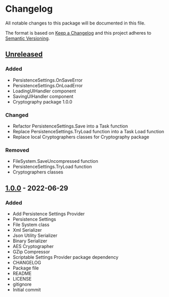 # Changelog
All notable changes to this package will be documented in this file.

The format is based on [Keep a Changelog](http://keepachangelog.com/en/1.0.0/)
and this project adheres to [Semantic Versioning](http://semver.org/spec/v2.0.0.html).

## [Unreleased]
### Added
- PersistenceSettings.OnSaveError
- PersistenceSettings.OnLoadError
- LoadingUIHandler component
- SavingUIHandler component
- Cryptography package 1.0.0

### Changed
- Refactor PersistenceSettings.Save into a Task function
- Replace PersistenceSettings.TryLoad function into a Task Load function
- Replace local Cryptographers classes for Cryptography package

### Removed
- FileSystem.SaveUncompressed function
- PersistenceSettings.TryLoad function
- Cryptographers classes

## [1.0.0] - 2022-06-29
### Added
- Add Persistence Settings Provider
- Persistence Settings
- File System class
- Xml Serializer
- Json Utility Serializer
- Binary Serializer
- AES Cryptographer
- GZip Compressor
- Scriptable Settings Provider package dependency
- CHANGELOG
- Package file
- README
- LICENSE
- gitignore
- Initial commit

[Unreleased]: https://github.com/HyagoOliveira/Persistence/compare/1.0.0...main
[1.0.0]: https://github.com/HyagoOliveira/Persistence/tree/1.0.0/